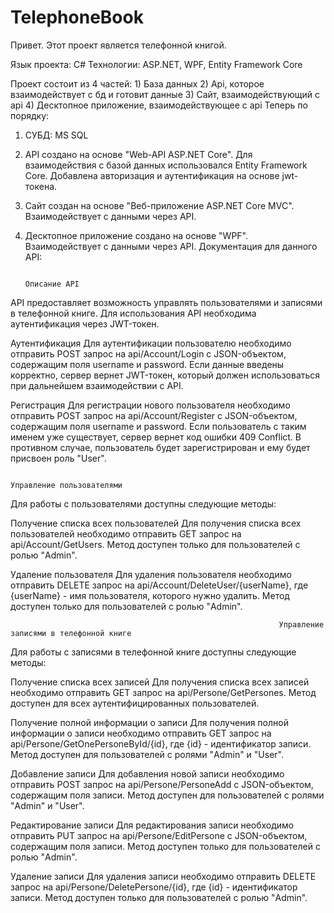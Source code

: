 # TelephoneBook
Привет.
Этот проект является телефонной книгой.

Язык проекта: C#
Технологии: ASP.NET, WPF, Entity Framework Core

Проект состоит из 4 частей: 1) База данных
                            2) Api, которое взаимодействует с бд и готовит данные
                            3) Сайт, взаимодействующий с api 
                            4) Десктопное приложение, взаимодействующее с api
Теперь по порядку:
1) СУБД: MS SQL
2) API создано на основе "Web-API ASP.NET Core". 
   Для взаимодействия с базой данных использовался Entity Framework Core.
   Добавлена авторизация и аутентификация на основе jwt-токена.
3) Сайт создан на основе "Веб-приложение ASP.NET Core MVC".
   Взаимодействует с данными через API.
4) Десктопное приложение создано на основе "WPF".
   Взаимодействует с данными через API.
Документация для данного API:

                                                                        Описание API
API предоставляет возможность управлять пользователями и записями в телефонной книге.
Для использования API необходима аутентификация через JWT-токен.

Аутентификация
Для аутентификации пользователю необходимо отправить POST запрос на api/Account/Login с JSON-объектом, содержащим поля username и password.
Если данные введены корректно, сервер вернет JWT-токен, который должен использоваться при дальнейшем взаимодействии с API.

Регистрация
Для регистрации нового пользователя необходимо отправить POST запрос на api/Account/Register с JSON-объектом, содержащим поля username и password.
Если пользователь с таким именем уже существует, сервер вернет код ошибки 409 Conflict. 
В противном случае, пользователь будет зарегистрирован и ему будет присвоен роль "User".

                                                                     Управление пользователями

Для работы с пользователями доступны следующие методы:

Получение списка всех пользователей
Для получения списка всех пользователей необходимо отправить GET запрос на api/Account/GetUsers.
Метод доступен только для пользователей с ролью "Admin".

Удаление пользователя
Для удаления пользователя необходимо отправить DELETE запрос на api/Account/DeleteUser/{userName}, где {userName} - имя пользователя, которого нужно удалить.
Метод доступен только для пользователей с ролью "Admin".

                                                                Управление записями в телефонной книге
Для работы с записями в телефонной книге доступны следующие методы:

Получение списка всех записей
Для получения списка всех записей необходимо отправить GET запрос на api/Persone/GetPersones.
Метод доступен для всех аутентифицированных пользователей.

Получение полной информации о записи
Для получения полной информации о записи необходимо отправить GET запрос на api/Persone/GetOnePersoneById/{id}, где {id} - идентификатор записи.
Метод доступен для пользователей с ролями "Admin" и "User".

Добавление записи
Для добавления новой записи необходимо отправить POST запрос на api/Persone/PersoneAdd с JSON-объектом, содержащим поля записи.
Метод доступен для пользователей с ролями "Admin" и "User".

Редактирование записи
Для редактирования записи необходимо отправить PUT запрос на api/Persone/EditPersone с JSON-объектом, содержащим поля записи.
Метод доступен только для пользователей с ролью "Admin".

Удаление записи
Для удаления записи необходимо отправить DELETE запрос на api/Persone/DeletePersone/{id}, где {id} - идентификатор записи.
Метод доступен только для пользователей с ролью "Admin".
